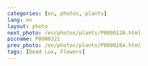 ```yaml
---
categories: [en, photos, plants]
lang: en
layout: photo
next_photo: /en/photos/plants/P0000120.html
picname: P0000321
prev_photo: /en/photos/plants/P0000284.html
tags: [Dead Lux, Flowers]
---
```

